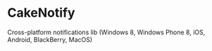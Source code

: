 CakeNotify
=====================

Cross-platform notifications lib (Windows 8, Windows Phone 8, iOS, Android, BlackBerry, MacOS)
